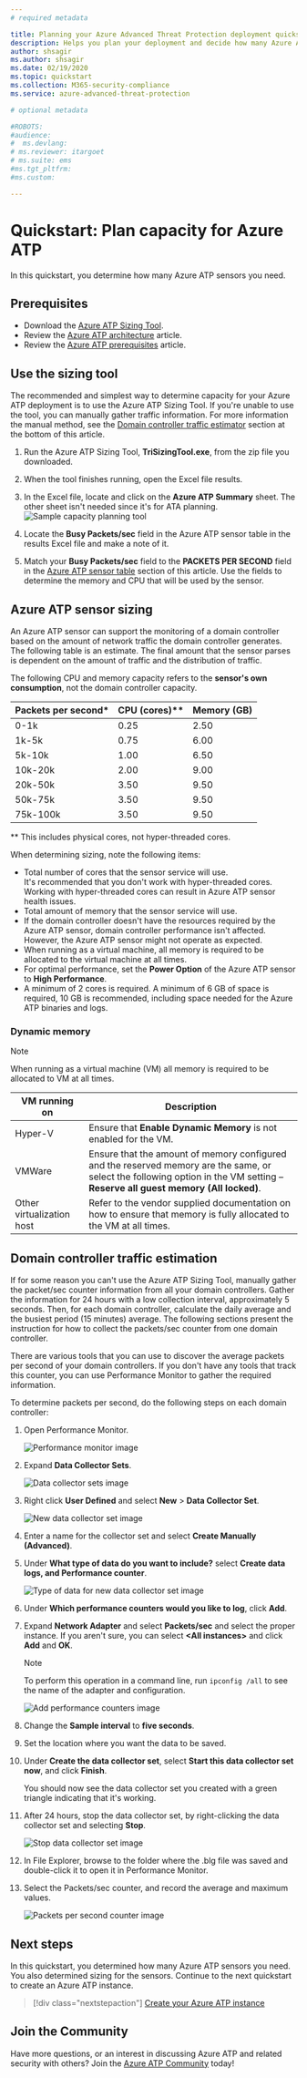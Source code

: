 ```yaml
---
# required metadata

title: Planning your Azure Advanced Threat Protection deployment quickstart
description: Helps you plan your deployment and decide how many Azure ATP servers will be needed to support your network
author: shsagir
ms.author: shsagir
ms.date: 02/19/2020
ms.topic: quickstart
ms.collection: M365-security-compliance
ms.service: azure-advanced-threat-protection

# optional metadata

#ROBOTS:
#audience:
#  ms.devlang:
# ms.reviewer: itargoet
# ms.suite: ems
#ms.tgt_pltfrm:
#ms.custom:

---
```




# Quickstart: Plan capacity for Azure ATP

In this quickstart, you determine how many Azure ATP sensors you need.

## Prerequisites

- Download the [Azure ATP Sizing Tool](https://aka.ms/aatpsizingtool).
- Review the [Azure ATP architecture](atp-architecture.md) article.
- Review the [Azure ATP prerequisites](atp-prerequisites.md) article.

## Use the sizing tool

The recommended and simplest way to determine capacity for your Azure ATP deployment is to use the Azure ATP Sizing Tool. If you're unable to use the tool, you can manually gather traffic information. For more information the manual method, see the [Domain controller traffic estimator](#manual-sizing) section at the bottom of this article.

1. Run the Azure ATP Sizing Tool, **TriSizingTool.exe**, from the zip file you downloaded.
1. When the tool finishes running, open the Excel file results.
1. In the Excel file, locate and click on the **Azure ATP Summary** sheet. The other sheet isn't needed since it's for ATA planning.
   ![Sample capacity planning tool](media/capacity-tool.png)

1. Locate the **Busy Packets/sec** field in the Azure ATP sensor table in the results Excel file and make a note of it.
1. Match your **Busy Packets/sec** field to the **PACKETS PER SECOND** field in the [Azure ATP sensor table](#sizing) section of this article. Use the fields to determine the memory and CPU that will be used by the sensor.

## <a name="sizing"></a> Azure ATP sensor sizing

An Azure ATP sensor can support the monitoring of a domain controller based on the amount of network traffic the domain controller generates. The following table is an estimate. The final amount that the sensor parses is dependent on the amount of traffic and the distribution of traffic.

The following CPU and memory capacity refers to the **sensor's own consumption**, not the domain controller capacity.

|Packets per second*|CPU (cores)**|Memory (GB)|
|----|----|-----|
|0-1k|0.25|2.50|
|1k-5k|0.75|6.00|
|5k-10k|1.00|6.50|
|10k-20k|2.00|9.00|
|20k-50k|3.50|9.50|
|50k-75k |3.50|9.50|
|75k-100k|3.50|9.50|

** This includes physical cores, not hyper-threaded cores.

When determining sizing, note the following items:

- Total number of cores that the sensor service will use.<br>It's recommended that you don't work with hyper-threaded cores. Working with hyper-threaded cores can result in Azure ATP sensor health issues.
- Total amount of memory that the sensor service will use.
- If the domain controller doesn't have the resources required by the Azure ATP sensor, domain controller performance isn't affected. However, the Azure ATP sensor might not operate as expected.
- When running as a virtual machine, all memory is required to be allocated to the virtual machine at all times.
- For optimal performance, set the **Power Option** of the Azure ATP sensor to **High Performance**.
- A minimum of 2 cores is required. A minimum of 6 GB of space is required, 10 GB is recommended, including space needed for the Azure ATP binaries and logs.

### Dynamic memory

> [!NOTE]
> When running as a virtual machine (VM) all memory is required to be allocated to VM at all times.

|VM running on|Description|
|------------|-------------|
|Hyper-V|Ensure that **Enable Dynamic Memory** is not enabled for the VM.|
|VMWare|Ensure that the amount of memory configured and the reserved memory are the same, or select the following option in the VM setting – **Reserve all guest memory (All locked)**.|
|Other virtualization host|Refer to the vendor supplied documentation on how to ensure that memory is fully allocated to the VM at all times. |

## <a name="manual-sizing"></a> Domain controller traffic estimation

If for some reason you can't use the Azure ATP Sizing Tool, manually gather the packet/sec counter information from all your domain controllers. Gather the information for 24 hours with a low collection interval, approximately 5 seconds. Then, for each domain controller, calculate the daily average and the busiest period (15 minutes) average. The following sections present the instruction for how to collect the packets/sec counter from one domain controller.

There are various tools that you can use to discover the average packets per second of your domain controllers. If you don't have any tools that track this counter, you can use Performance Monitor to gather the required information.

To determine packets per second, do the following steps on each domain controller:

1. Open Performance Monitor.

    ![Performance monitor image](media/atp-traffic-estimation-1.png)

1. Expand **Data Collector Sets**.

    ![Data collector sets image](media/atp-traffic-estimation-2.png)

1. Right click **User Defined** and select **New** &gt; **Data Collector Set**.

    ![New data collector set image](media/atp-traffic-estimation-3.png)

1. Enter a name for the collector set and select **Create Manually (Advanced)**.

1. Under **What type of data do you want to include?** select  **Create data logs, and Performance counter**.

    ![Type of data for new data collector set image](media/atp-traffic-estimation-5.png)

1. Under **Which performance counters would you like to log**, click **Add**.

1. Expand **Network Adapter** and select **Packets/sec** and select the proper instance. If you aren't sure, you can select **&lt;All instances&gt;** and click **Add** and **OK**.

    > [!NOTE]
    > To perform this operation in a command line, run `ipconfig /all` to see the name of the adapter and configuration.

    ![Add performance counters image](media/atp-traffic-estimation-7.png)

1. Change the **Sample interval** to **five seconds**.

1. Set the location where you want the data to be saved.

1. Under **Create the data collector set**,  select **Start this data collector set now**, and click **Finish**.

    You should now see the data collector set you created with a green triangle indicating that it's working.

1. After 24 hours, stop the data collector set, by right-clicking the data collector set and selecting **Stop**.

    ![Stop data collector set image](media/atp-traffic-estimation-12.png)

1. In File Explorer, browse to the folder where the .blg file was saved and double-click it to open it in Performance Monitor.

1. Select the Packets/sec counter, and record the average and maximum values.

    ![Packets per second counter image](media/atp-traffic-estimation-14.png)

## Next steps

In this quickstart, you determined how many Azure ATP sensors you need. You also determined sizing for the sensors. Continue to the next quickstart to create an Azure ATP instance.

> [!div class="nextstepaction"]
> [Create your Azure ATP instance](install-atp-step1.md)

## Join the Community

Have more questions, or an interest in discussing Azure ATP and related security with others? Join the [Azure ATP Community](https://aka.ms/azureatpcommunity) today!
